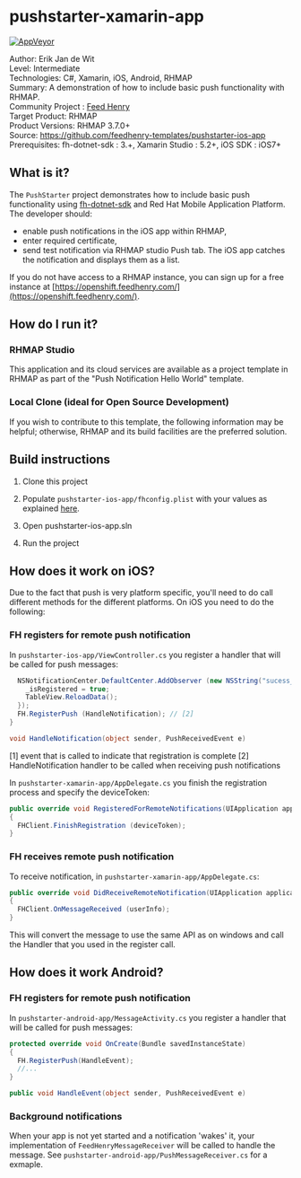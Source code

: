 # pushstarter-xamarin-app

[![AppVeyor](https://img.shields.io/appveyor/ci/feedhenry-templates/pushstarter-xamarin-app/master.svg)](https://ci.appveyor.com/project/feedhenry/pushstarter-xamarin-app/) 

Author: Erik Jan de Wit   
Level: Intermediate  
Technologies: C#, Xamarin, iOS, Android, RHMAP  
Summary: A demonstration of how to include basic push functionality with RHMAP.  
Community Project : [Feed Henry](http://feedhenry.org)  
Target Product: RHMAP  
Product Versions: RHMAP 3.7.0+   
Source: https://github.com/feedhenry-templates/pushstarter-ios-app  
Prerequisites: fh-dotnet-sdk : 3.+, Xamarin Studio : 5.2+, iOS SDK : iOS7+

## What is it?

The ```PushStarter``` project demonstrates how to include basic push functionality using [fh-dotnet-sdk](https://github.com/feedhenry/fh-dotnet-sdk) and Red Hat Mobile Application Platform. The developer should:
- enable push notifications in the iOS app within RHMAP, 
- enter required certificate,
- send test notification via RHMAP studio Push tab.
The iOS app catches the notification and displays them as a list.

If you do not have access to a RHMAP instance, you can sign up for a free instance at [https://openshift.feedhenry.com/](https://openshift.feedhenry.com/).

## How do I run it?  

### RHMAP Studio

This application and its cloud services are available as a project template in RHMAP as part of the "Push Notification Hello World" template.

### Local Clone (ideal for Open Source Development)

If you wish to contribute to this template, the following information may be helpful; otherwise, RHMAP and its build facilities are the preferred solution.

## Build instructions

1. Clone this project

2. Populate ```pushstarter-ios-app/fhconfig.plist``` with your values as explained [here](http://docs.feedhenry.com/v3/dev_tools/sdks/ios.html#ios-configure).

3. Open pushstarter-ios-app.sln

4. Run the project
 
## How does it work on iOS?

Due to the fact that push is very platform specific, you'll need to do call different methods for the different platforms. 
On iOS you need to do the following:

### FH registers for remote push notification

In ```pushstarter-ios-app/ViewController.cs``` you register a handler that will be called for push messages:

```csharp
  NSNotificationCenter.DefaultCenter.AddObserver (new NSString("sucess_registered"), (NSNotification obj) => { // [1]
    _isRegistered = true;
    TableView.ReloadData();
  });
  FH.RegisterPush (HandleNotification); // [2]
}

void HandleNotification(object sender, PushReceivedEvent e)
```
[1] event that is called to indicate that registration is complete
[2] HandleNotification handler to be called when receiving push notifications

In ```pushstarter-xamarin-app/AppDelegate.cs``` you finish the registration process and specify the deviceToken:

```csharp
public override void RegisteredForRemoteNotifications(UIApplication application, NSData deviceToken)
{
  FHClient.FinishRegistration (deviceToken);
}
```

### FH receives remote push notification

To receive notification, in ```pushstarter-xamarin-app/AppDelegate.cs```:

```csharp
public override void DidReceiveRemoteNotification(UIApplication application, NSDictionary userInfo, Action<UIBackgroundFetchResult> completionHandler)
{
  FHClient.OnMessageReceived (userInfo);
}
```
This will convert the message to use the same API as on windows and call the Handler that you used in the register call.

## How does it work Android?

### FH registers for remote push notification

In ```pushstarter-android-app/MessageActivity.cs``` you register a handler that will be called for push messages:

```csharp
protected override void OnCreate(Bundle savedInstanceState)
{
  FH.RegisterPush(HandleEvent);
  //...
}

public void HandleEvent(object sender, PushReceivedEvent e)
```
### Background notifications

When your app is not yet started and a notification 'wakes' it, your implementation of `FeedHenryMessageReceiver` will be called to handle the message. See `pushstarter-android-app/PushMessageReceiver.cs` for a exmaple.

